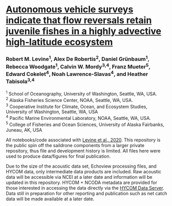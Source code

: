 # [Autonomous vehicle surveys indicate that flow reversals retain juvenile fishes in a highly advective high‐latitude ecosystem](https://aslopubs.onlinelibrary.wiley.com/doi/10.1002/lno.11671)

### Robert M. Levine<sup>1</sup>, Alex De Robertis<sup>2</sup>, Daniel Grünbaum<sup>1</sup>, Rebecca Woodgate<sup>1</sup>, Calvin W. Mordy<sup>3,4</sup>, Franz Mueter<sup>5</sup>, Edward Cokelet<sup>4</sup>, Noah Lawrence‐Slavas<sup>4</sup>, and Heather Tabisola<sup>3,4</sup>

<sup>1</sup> School of Oceanography, University of Washington, Seattle, WA, USA. </br>
<sup>2</sup> Alaska Fisheries Science Center, NOAA, Seattle, WA, USA. </br>
<sup>3</sup> Cooperative Institute for Climate, Ocean, and Ecosystem Studies, University of Washington, Seattle, WA, USA </br>
<sup>4</sup> Pacific Marine Environmental Laboratory, NOAA, Seattle, WA, USA. </br>
<sup>5</sup> College of Fisheries and Ocean Sciences, University of Alaska Fairbanks, Juneau, AK, USA


All notebooks/code associated with [Levine et al., 2020](https://aslopubs.onlinelibrary.wiley.com/doi/10.1002/lno.11671). This repository is the public spin off the saildrone components from a larger private repository, thus file and development history is limited. All files here were used to produce data/figures for final publication.

Due to the size of the acoustic data set, Echoview processing files, and HYCOM data, only intermediate data products are included. Raw acoustic data will be accessible via NCEI at a later date and information will be updated in this repository. HYCOM + NCODA metadata are provided for those interested in accessing the data directly via the [HYCOM Data Server](https://www.hycom.org/data/glbu0pt08/expt-91pt2). Data still in preparation for other reporting and publication such as net catch data will be made available at a later date.
